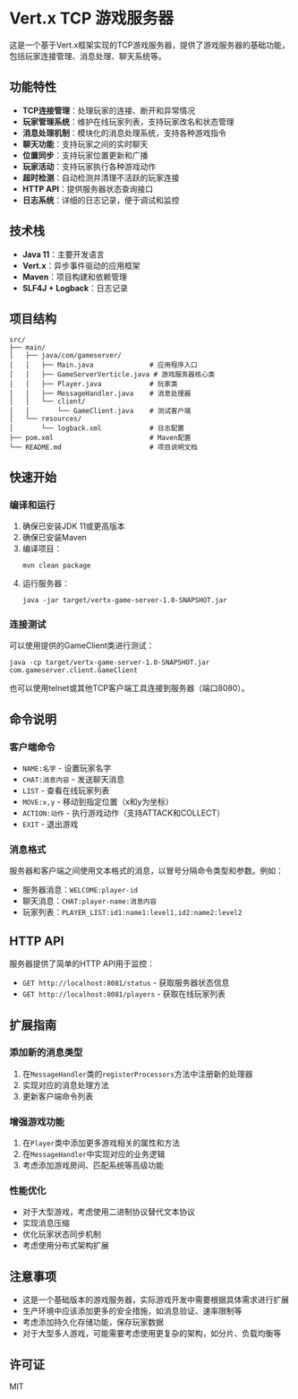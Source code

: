 # Vert.x TCP 游戏服务器

这是一个基于Vert.x框架实现的TCP游戏服务器，提供了游戏服务器的基础功能，包括玩家连接管理、消息处理、聊天系统等。

## 功能特性

- **TCP连接管理**：处理玩家的连接、断开和异常情况
- **玩家管理系统**：维护在线玩家列表，支持玩家改名和状态管理
- **消息处理机制**：模块化的消息处理系统，支持各种游戏指令
- **聊天功能**：支持玩家之间的实时聊天
- **位置同步**：支持玩家位置更新和广播
- **玩家活动**：支持玩家执行各种游戏动作
- **超时检测**：自动检测并清理不活跃的玩家连接
- **HTTP API**：提供服务器状态查询接口
- **日志系统**：详细的日志记录，便于调试和监控

## 技术栈

- **Java 11**：主要开发语言
- **Vert.x**：异步事件驱动的应用框架
- **Maven**：项目构建和依赖管理
- **SLF4J + Logback**：日志记录

## 项目结构

```
src/
├── main/
│   ├── java/com/gameserver/
│   │   ├── Main.java              # 应用程序入口
│   │   ├── GameServerVerticle.java # 游戏服务器核心类
│   │   ├── Player.java            # 玩家类
│   │   ├── MessageHandler.java    # 消息处理器
│   │   └── client/
│   │       └── GameClient.java    # 测试客户端
│   └── resources/
│       └── logback.xml            # 日志配置
├── pom.xml                        # Maven配置
└── README.md                      # 项目说明文档
```

## 快速开始

### 编译和运行

1. 确保已安装JDK 11或更高版本
2. 确保已安装Maven
3. 编译项目：
   ```
   mvn clean package
   ```
4. 运行服务器：
   ```
   java -jar target/vertx-game-server-1.0-SNAPSHOT.jar
   ```

### 连接测试

可以使用提供的GameClient类进行测试：

```
java -cp target/vertx-game-server-1.0-SNAPSHOT.jar com.gameserver.client.GameClient
```

也可以使用telnet或其他TCP客户端工具连接到服务器（端口8080）。

## 命令说明

### 客户端命令

- `NAME:名字` - 设置玩家名字
- `CHAT:消息内容` - 发送聊天消息
- `LIST` - 查看在线玩家列表
- `MOVE:x,y` - 移动到指定位置（x和y为坐标）
- `ACTION:动作` - 执行游戏动作（支持ATTACK和COLLECT）
- `EXIT` - 退出游戏

### 消息格式

服务器和客户端之间使用文本格式的消息，以冒号分隔命令类型和参数。例如：

- 服务器消息：`WELCOME:player-id`
- 聊天消息：`CHAT:player-name:消息内容`
- 玩家列表：`PLAYER_LIST:id1:name1:level1,id2:name2:level2`

## HTTP API

服务器提供了简单的HTTP API用于监控：

- `GET http://localhost:8081/status` - 获取服务器状态信息
- `GET http://localhost:8081/players` - 获取在线玩家列表

## 扩展指南

### 添加新的消息类型

1. 在`MessageHandler`类的`registerProcessors`方法中注册新的处理器
2. 实现对应的消息处理方法
3. 更新客户端命令列表

### 增强游戏功能

1. 在`Player`类中添加更多游戏相关的属性和方法
2. 在`MessageHandler`中实现对应的业务逻辑
3. 考虑添加游戏房间、匹配系统等高级功能

### 性能优化

- 对于大型游戏，考虑使用二进制协议替代文本协议
- 实现消息压缩
- 优化玩家状态同步机制
- 考虑使用分布式架构扩展

## 注意事项

- 这是一个基础版本的游戏服务器，实际游戏开发中需要根据具体需求进行扩展
- 生产环境中应该添加更多的安全措施，如消息验证、速率限制等
- 考虑添加持久化存储功能，保存玩家数据
- 对于大型多人游戏，可能需要考虑使用更复杂的架构，如分片、负载均衡等

## 许可证

MIT